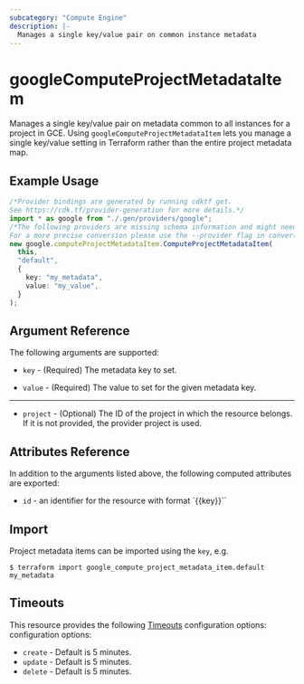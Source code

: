 ```yaml
---
subcategory: "Compute Engine"
description: |-
  Manages a single key/value pair on common instance metadata
---
```


# googleComputeProjectMetadataItem

Manages a single key/value pair on metadata common to all instances for
a project in GCE. Using `googleComputeProjectMetadataItem` lets you
manage a single key/value setting in Terraform rather than the entire
project metadata map.

## Example Usage

```typescript
/*Provider bindings are generated by running cdktf get.
See https://cdk.tf/provider-generation for more details.*/
import * as google from "./.gen/providers/google";
/*The following providers are missing schema information and might need manual adjustments to synthesize correctly: google.
For a more precise conversion please use the --provider flag in convert.*/
new google.computeProjectMetadataItem.ComputeProjectMetadataItem(
  this,
  "default",
  {
    key: "my_metadata",
    value: "my_value",
  }
);

```

## Argument Reference

The following arguments are supported:

*   `key` - (Required) The metadata key to set.

*   `value` - (Required) The value to set for the given metadata key.

***

* `project` - (Optional) The ID of the project in which the resource belongs. If it
  is not provided, the provider project is used.

## Attributes Reference

In addition to the arguments listed above, the following computed attributes are exported:

* `id` - an identifier for the resource with format \`{{key}}\`\`

## Import

Project metadata items can be imported using the `key`, e.g.

```console
$ terraform import google_compute_project_metadata_item.default my_metadata
```

## Timeouts

This resource provides the following
[Timeouts](https://developer.hashicorp.com/terraform/plugin/sdkv2/resources/retries-and-customizable-timeouts) configuration options: configuration options:

* `create` - Default is 5 minutes.
* `update` - Default is 5 minutes.
* `delete` - Default is 5 minutes.
